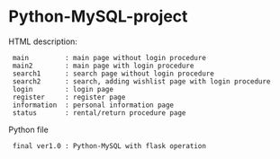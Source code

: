 # Python-MySQL-project
HTML description:

     main         : main page without login procedure
     main2        : main page with login procedure
     search1      : search page without login procedure
     search2      : search, adding wishlist page with login procedure
     login        : login page
     register     : register page
     information  : personal information page
     status       : rental/return procedure page
     
Python file

     final ver1.0 : Python-MySQL with flask operation
